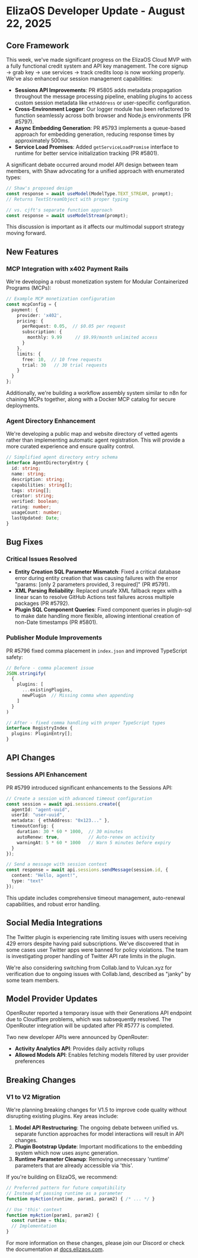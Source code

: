 # ElizaOS Developer Update - August 22, 2025

## Core Framework

This week, we've made significant progress on the ElizaOS Cloud MVP with a fully functional credit system and API key management. The core signup → grab key → use services → track credits loop is now working properly. We've also enhanced our session management capabilities:

- **Sessions API Improvements**: PR #5805 adds metadata propagation throughout the message processing pipeline, enabling plugins to access custom session metadata like `ethAddress` or user-specific configuration.
- **Cross-Environment Logger**: Our logger module has been refactored to function seamlessly across both browser and Node.js environments (PR #5797).
- **Async Embedding Generation**: PR #5793 implements a queue-based approach for embedding generation, reducing response times by approximately 500ms.
- **Service Load Promises**: Added `getServiceLoadPromise` interface to runtime for better service initialization tracking (PR #5801).

A significant debate occurred around model API design between team members, with Shaw advocating for a unified approach with enumerated types:

```typescript
// Shaw's proposed design
const response = await useModel(ModelType.TEXT_STREAM, prompt);
// Returns TextStreamObject with proper typing

// vs. cjft's separate function approach
const response = await useModelStream(prompt);
```

This discussion is important as it affects our multimodal support strategy moving forward.

## New Features

### MCP Integration with x402 Payment Rails

We're developing a robust monetization system for Modular Containerized Programs (MCPs):

```typescript
// Example MCP monetization configuration
const mcpConfig = {
  payment: {
    provider: 'x402',
    pricing: {
      perRequest: 0.05,  // $0.05 per request
      subscription: {
        monthly: 9.99     // $9.99/month unlimited access
      }
    },
    limits: {
      free: 10,  // 10 free requests
      trial: 30   // 30 trial requests
    }
  }
};
```

Additionally, we're building a workflow assembly system similar to n8n for chaining MCPs together, along with a Docker MCP catalog for secure deployments.

### Agent Directory Enhancement

We're developing a public map and website directory of vetted agents rather than implementing automatic agent registration. This will provide a more curated experience and ensure quality control.

```typescript
// Simplified agent directory entry schema
interface AgentDirectoryEntry {
  id: string;
  name: string;
  description: string;
  capabilities: string[];
  tags: string[];
  creator: string;
  verified: boolean;
  rating: number;
  usageCount: number;
  lastUpdated: Date;
}
```

## Bug Fixes

### Critical Issues Resolved

- **Entity Creation SQL Parameter Mismatch**: Fixed a critical database error during entity creation that was causing failures with the error "params: [only 2 parameters provided, 3 required]" (PR #5791).
- **XML Parsing Reliability**: Replaced unsafe XML fallback regex with a linear scan to resolve GitHub Actions test failures across multiple packages (PR #5792).
- **Plugin SQL Component Queries**: Fixed component queries in plugin-sql to make date handling more flexible, allowing intentional creation of non-Date timestamps (PR #5801).

### Publisher Module Improvements

PR #5796 fixed comma placement in `index.json` and improved TypeScript safety:

```typescript
// Before - comma placement issue
JSON.stringify(
  {
    plugins: [
      ...existingPlugins,
      newPlugin  // Missing comma when appending
    ]
  }
)

// After - fixed comma handling with proper TypeScript types
interface RegistryIndex {
  plugins: PluginEntry[];
}
```

## API Changes

### Sessions API Enhancement

PR #5799 introduced significant enhancements to the Sessions API:

```typescript
// Create a session with advanced timeout configuration
const session = await api.sessions.create({
  agentId: "agent-uuid",
  userId: "user-uuid",
  metadata: { ethAddress: "0x123..." },
  timeoutConfig: {
    duration: 30 * 60 * 1000,  // 30 minutes
    autoRenew: true,           // Auto-renew on activity
    warningAt: 5 * 60 * 1000   // Warn 5 minutes before expiry
  }
});

// Send a message with session context
const response = await api.sessions.sendMessage(session.id, {
  content: "Hello, agent!",
  type: "text"
});
```

This update includes comprehensive timeout management, auto-renewal capabilities, and robust error handling.

## Social Media Integrations

The Twitter plugin is experiencing rate limiting issues with users receiving 429 errors despite having paid subscriptions. We've discovered that in some cases user Twitter apps were banned for policy violations. The team is investigating proper handling of Twitter API rate limits in the plugin.

We're also considering switching from Collab.land to Vulcan.xyz for verification due to ongoing issues with Collab.land, described as "janky" by some team members.

## Model Provider Updates

OpenRouter reported a temporary issue with their Generations API endpoint due to Cloudflare problems, which was subsequently resolved. The OpenRouter integration will be updated after PR #5777 is completed.

Two new developer APIs were announced by OpenRouter:
- **Activity Analytics API**: Provides daily activity rollups
- **Allowed Models API**: Enables fetching models filtered by user provider preferences

## Breaking Changes

### V1 to V2 Migration

We're planning breaking changes for V1.5 to improve code quality without disrupting existing plugins. Key areas include:

1. **Model API Restructuring**: The ongoing debate between unified vs. separate function approaches for model interactions will result in API changes.
2. **Plugin Bootstrap Update**: Important modifications to the embedding system which now uses async generation.
3. **Runtime Parameter Cleanup**: Removing unnecessary 'runtime' parameters that are already accessible via 'this'.

If you're building on ElizaOS, we recommend:

```typescript
// Preferred pattern for future compatibility
// Instead of passing runtime as a parameter
function myAction(runtime, param1, param2) { /* ... */ }

// Use 'this' context
function myAction(param1, param2) {
  const runtime = this;
  // Implementation
}
```

For more information on these changes, please join our Discord or check the documentation at [docs.elizaos.com](https://docs.elizaos.com).